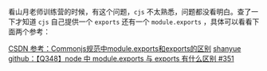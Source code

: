 看山月老师训练营的时候，有这个问题，`cjs` 不太熟悉，问题都没看明白。查了一下才知道 `cjs` 自己提供一个 `exports` 还有一个 `module.exports` ，具体可以看看下面两个参考：

[CSDN 参考：Commonjs规范中module.exports和exports的区别](https://blog.csdn.net/alokka/article/details/102810108)
[shanyue github：【Q348】node 中 module.exports 与 exports 有什么区别 #351](https://github.com/shfshanyue/Daily-Question/issues/351)

